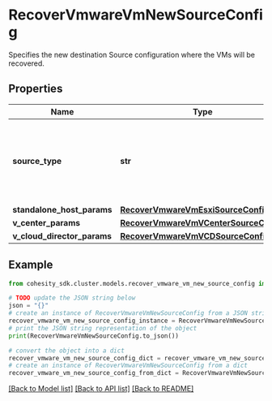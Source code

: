 # RecoverVmwareVmNewSourceConfig

Specifies the new destination Source configuration where the VMs will be recovered.

## Properties

Name | Type | Description | Notes
------------ | ------------- | ------------- | -------------
**source_type** | **str** | Specifies the type of VMware source to which the VMs are being restored. | 
**standalone_host_params** | [**RecoverVmwareVmEsxiSourceConfig**](RecoverVmwareVmEsxiSourceConfig.md) |  | [optional] 
**v_center_params** | [**RecoverVmwareVmVCenterSourceConfig**](RecoverVmwareVmVCenterSourceConfig.md) |  | [optional] 
**v_cloud_director_params** | [**RecoverVmwareVmVCDSourceConfig**](RecoverVmwareVmVCDSourceConfig.md) |  | [optional] 

## Example

```python
from cohesity_sdk.cluster.models.recover_vmware_vm_new_source_config import RecoverVmwareVmNewSourceConfig

# TODO update the JSON string below
json = "{}"
# create an instance of RecoverVmwareVmNewSourceConfig from a JSON string
recover_vmware_vm_new_source_config_instance = RecoverVmwareVmNewSourceConfig.from_json(json)
# print the JSON string representation of the object
print(RecoverVmwareVmNewSourceConfig.to_json())

# convert the object into a dict
recover_vmware_vm_new_source_config_dict = recover_vmware_vm_new_source_config_instance.to_dict()
# create an instance of RecoverVmwareVmNewSourceConfig from a dict
recover_vmware_vm_new_source_config_from_dict = RecoverVmwareVmNewSourceConfig.from_dict(recover_vmware_vm_new_source_config_dict)
```
[[Back to Model list]](../README.md#documentation-for-models) [[Back to API list]](../README.md#documentation-for-api-endpoints) [[Back to README]](../README.md)


